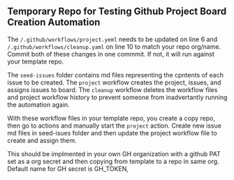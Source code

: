 ## Temporary Repo for Testing Github Project Board Creation Automation

The `/.github/workflows/project.yeml` needs to be updated on line 6 and `/.github/workflows/cleanup.yaml` on line 10 to match your repo org/name. Commit both of these changes in one commmit. If not, it will run against your template repo.

The `seed-issues` folder contains md files representing the cpntents of each issue to be created. The `project` workflow creates the project, issues, and assigns issues to board. The `cleanup` workflow deletes the workflow files and project workflow history to prevent someone from inadvertantly running the automation again.

With these workflow files in your template repo, you create a copy repo, then go to actions and manually start the `project` action. Create new issue md files in seed-isues folder and then update the project workflow file to create and assign them.

This should be implmented in your own GH organization with a github PAT set as a org secret and then copying from template to a repo in same org. Default name for GH secret is GH_TOKEN,
